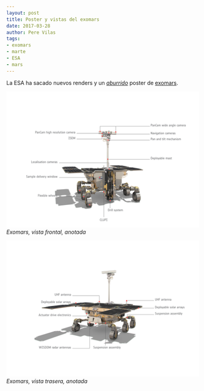 ```yaml
---
layout: post
title: Poster y vistas del exomars
date: 2017-03-28
author: Pere Vilas
tags:
- exomars
- marte
- ESA
- mars
---
```


La ESA ha sacado nuevos renders y un *[aburrido](http://www.esa.int/spaceinimages/Images/2017/03/ExoMars_poster)* poster de [exomars](http://exploration.esa.int/mars/48088-mission-overview/).

![Exomars, vista frontal, anotada](/images/ExoMars_rover_front_view_annotated.jpg)
*Exomars, vista frontal, anotada*

![Exomars, vista trasera, anotada](/images/ExoMars_rover_rear_view_annotated.jpg)
*Exomars, vista trasera, anotada*

